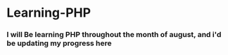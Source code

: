 # Learning-PHP
### I will Be learning PHP throughout the month of august, and i'd be updating my progress here
